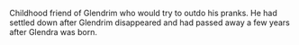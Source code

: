 Childhood friend of Glendrim who would try to outdo his pranks. He had settled down after Glendrim disappeared and had passed away a few years after Glendra was born.